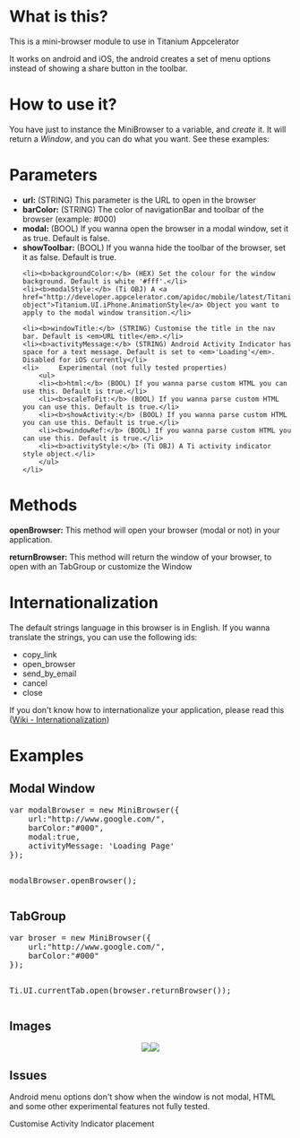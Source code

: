 <h1>What is this?</h1>
<p>This is a mini-browser module to use in Titanium Appcelerator</p><p>It works on android and iOS, the android creates a set of menu options instead of showing a share button in the toolbar.</p>

<h1>How to use it?</h1>
<p>You have just to instance the MiniBrowser to a variable, and <i>create</i> it. It will return a <i>Window</i>, and you can do what you want. See these examples:</p>

<h1>Parameters</h1>
<ul>
	<li><b>url:</b> (STRING) This parameter is the URL to open in the browser</li>
	<li><b>barColor:</b> (STRING) The color of navigationBar and toolbar of the browser (example: #000)</li>
	<li><b>modal:</b> (BOOL) If you wanna open the browser in a modal window, set it as true. Default is false.</li>
	<li><b>showToolbar:</b> (BOOL) If you wanna hide the toolbar of the browser, set it as false. Default is true.</li>
	
	<li><b>backgroundColor:</b> (HEX) Set the colour for the window background. Default is white '#fff'.</li>
	<li><b>modalStyle:</b> (Ti OBJ) A <a href="http://developer.appcelerator.com/apidoc/mobile/latest/Titanium.UI.iPhone.AnimationStyle-object">Titanium.UI.iPhone.AnimationStyle</a> Object you want to apply to the modal window transition.</li>
	
	<li><b>windowTitle:</b> (STRING) Customise the title in the nav bar. Default is <em>URL title</em>.</li>
	<li><b>activityMessage:</b> (STRING) Android Activity Indicator has space for a text message. Default is set to <em>'Loading'</em>. Disabled for iOS currently</li>
	<li>     Experimental (not fully tested properties)
		<ul>
		<li><b>html:</b> (BOOL) If you wanna parse custom HTML you can use this. Default is true.</li>
		<li><b>scaleToFit:</b> (BOOL) If you wanna parse custom HTML you can use this. Default is true.</li>
		<li><b>showActivity:</b> (BOOL) If you wanna parse custom HTML you can use this. Default is true.</li>
		<li><b>windowRef:</b> (BOOL) If you wanna parse custom HTML you can use this. Default is true.</li>
		<li><b>activityStyle:</b> (Ti OBJ) A Ti activity indicator style object.</li>
		</ul>
	</li>
</ul>

<h1>Methods</h1>
<p><b>openBrowser:</b> This method will open your browser (modal or not) in your application.</p>
<p><b>returnBrowser:</b> This method will return the window of your browser, to open with an TabGroup or customize the Window</p>

<h1>Internationalization</h1>
<p>The default strings language in this browser is in English. If you wanna translate the strings, you can use the following ids:</p>
<ul>
	<li>copy_link</li>
	<li>open_browser</li>
	<li>send_by_email</li>
	<li>cancel</li>
	<li>close</li>
</ul>
<p>If you don't know how to internationalize your application, please read this (<a href="https://wiki.appcelerator.org/display/guides/Internationalization">Wiki - Internationalization</a>)</p>

<h1>Examples</h1>
<h2>Modal Window</h2>
<pre>var modalBrowser = new MiniBrowser({
	url:"http://www.google.com/",
    barColor:"#000",
    modal:true,
	activityMessage: 'Loading Page'
});

modalBrowser.openBrowser();</pre>
<h2>TabGroup</h2>
<pre>var broser = new MiniBrowser({
	url:"http://www.google.com/",
    barColor:"#000"
});

Ti.UI.currentTab.open(browser.returnBrowser());</pre>

<h2>Images</h2>
<p align="center"><img src="http://img3.imageshack.us/img3/7131/screenshot20111229at335.png"><img src="http://img194.imageshack.us/img194/3579/screenshot20111229at930.png"></p>

<h2>Issues</h2>
<p>Android menu options don't show when the window is not modal, HTML and some other experimental features not fully tested.</p>
<p>Customise Activity Indicator placement</p>